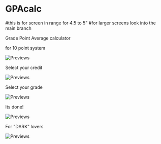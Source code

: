# GPAcalc
#this is for screen in range for 4.5 to 5"
#for larger screens look into the main branch

Grade Point Average calculator

for 10 point system

![Previews](https://raw.github.com/DevGautam2000/GPAcalc/master_smaller_screens/images/appSimul.png)

Select your credit

![Previews](https://raw.github.com/DevGautam2000/GPAcalc/master_smaller_screens/images/credit.png)


Select your grade

![Previews](https://raw.github.com/DevGautam2000/GPAcalc/master_smaller_screens/images/grade2.png)


Its done! 

![Previews](https://raw.github.com/DevGautam2000/GPAcalc/master_smaller_screens/images/calculated.png)


For "DARK" lovers

![Previews](https://raw.github.com/DevGautam2000/GPAcalc/master_smaller_screens/images/dark.png)
